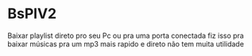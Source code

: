 # BsPlV2
Baixar playlist direto pro seu Pc ou pra uma porta conectada 
fiz isso pra baixar músicas pra um mp3 mais rapido e direto não tem muita utilidade 
